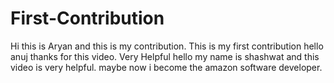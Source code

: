 # First-Contribution
Hi this is Aryan and this is my contribution.
This is my first contribution
hello anuj thanks for this video. Very Helpful
hello my name is shashwat and this video is very helpful.
maybe now i become the amazon software developer.
